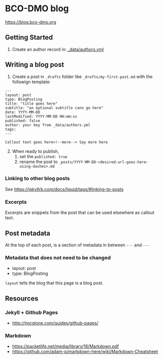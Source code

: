 # BCO-DMO blog

https://blog.bco-dmo.org

## Getting Started

1. Create an author record in: [_data/authors.yml](/_data/authors.yml)

## Writing a blog post

1. Create a post in `_drafts` folder like `_drafts/my-first-post.md` with the followign template:

```
---
layout: post
type: BlogPosting
title: "title goes here"
subtitle: "an optional subtitle cann go here"
date: YYYY-MM-DD
lastModified: YYYY-MM-DD HH:mm:ss
published: false
author: your key from _data/authors.yml
tags: 
---

Callout text goes here<!--more--> Say more here
```

2. When ready to publish,
    1. set the `published: true`
    2. rename the post to `_posts/YYYY-MM-DD-<desired-url-goes-here-using-dashes>.md`

### Linking to other blog posts

See https://jekyllrb.com/docs/liquid/tags/#linking-to-posts

### Excerpts

Excerpts are snippets from the post that can be used elsewhere as callout text. 

## Post metadata

At the top of each post, is a section of metadata in between `---` and `---`

### Metadata that does not need to be changed

* layout: post
* type: BlogPosting

`layout` tells the blog that this page is a blog post.

## Resources
### Jekyll + Github Pages
* http://jmcglone.com/guides/github-pages/

### Markdown
* https://packetlife.net/media/library/16/Markdown.pdf 
* https://github.com/adam-p/markdown-here/wiki/Markdown-Cheatsheet
